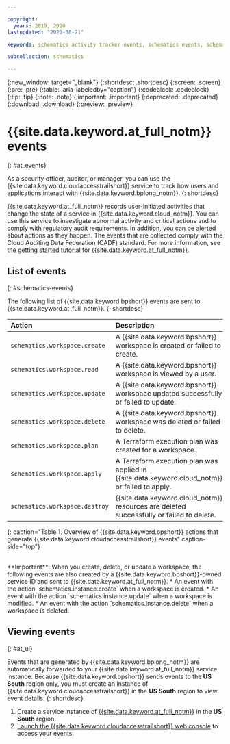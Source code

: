 ```yaml
---

copyright:
  years: 2019, 2020
lastupdated: "2020-08-21"

keywords: schematics activity tracker events, schematics events, schematics audit, schematics audit events, schematics audit logs

subcollection: schematics

---
```


{:new_window: target="_blank"}
{:shortdesc: .shortdesc}
{:screen: .screen}
{:pre: .pre}
{:table: .aria-labeledby="caption"}
{:codeblock: .codeblock}
{:tip: .tip}
{:note: .note}
{:important: .important}
{:deprecated: .deprecated}
{:download: .download}
{:preview: .preview}

# {{site.data.keyword.at_full_notm}} events
{: #at_events}

As a security officer, auditor, or manager, you can use the {{site.data.keyword.cloudaccesstrailshort}} service to track how users and applications interact with {{site.data.keyword.bplong_notm}}.
{: shortdesc}

{{site.data.keyword.at_full_notm}} records user-initiated activities that change the state of a service in {{site.data.keyword.cloud_notm}}. You can use this service to investigate abnormal activity and critical actions and to comply with regulatory audit requirements. In addition, you can be alerted about actions as they happen. The events that are collected comply with the Cloud Auditing Data Federation (CADF) standard. For more information, see the [getting started tutorial for {{site.data.keyword.at_full_notm}}](/docs/Activity-Tracker-with-LogDNA?topic=Activity-Tracker-with-LogDNA-getting-started).

## List of events
{: #schematics-events}

The following list of {{site.data.keyword.bpshort}} events are sent to {{site.data.keyword.at_full_notm}}.
{: shortdesc}

| Action             | Description      | 
|:-------------------|:-----------------|
| `schematics.workspace.create` | A {{site.data.keyword.bpshort}} workspace is created or failed to create. | 
| `schematics.workspace.read`| A {{site.data.keyword.bpshort}} workspace is viewed by a user.|
| `schematics.workspace.update`| A {{site.data.keyword.bpshort}} workspace updated successfully or failed to update.|
| `schematics.workspace.delete` | A {{site.data.keyword.bpshort}} workspace was deleted or failed to delete. | 
| `schematics.workspace.plan` | A Terraform execution plan was created for a workspace. | 
| `schematics.workspace.apply` | A Terraform execution plan was applied in {{site.data.keyword.cloud_notm}} or failed to apply.|
| `schematics.workspace.destroy` | {{site.data.keyword.cloud_notm}} resources are deleted successfully or failed to delete.|
{: caption="Table 1. Overview of {{site.data.keyword.bpshort}} actions that generate {{site.data.keyword.cloudaccesstrailshort}} events" caption-side="top"}

</br>
**Important**: 
When you create, delete, or update a workspace, the following events are also created by a {{site.data.keyword.bpshort}}-owned service ID and sent to {{site.data.keyword.at_full_notm}}.  
* An event with the action `schematics.instance.create` when a workspace is created.
* An event with the action `schematics.instance.update` when a workspace is modified.
* An event with the action `schematics.instance.delete` when a workspace is deleted.



## Viewing events
{: #at_ui}

Events that are generated by {{site.data.keyword.bplong_notm}} are automatically forwarded to your {{site.data.keyword.at_full_notm}} service instance. Because {{site.data.keyword.bpshort}} sends events to the **US South** region only, you must create an instance of {{site.data.keyword.cloudaccesstrailshort}} in the **US South** region to view event details. 
{: shortdesc}

1. Create a service instance of [{{site.data.keyword.at_full_notm}}](/docs/Activity-Tracker-with-LogDNA?topic=Activity-Tracker-with-LogDNA-getting-started) in the **US South** region. 
2. [Launch the {{site.data.keyword.cloudaccesstrailshort}} web console](/docs/Activity-Tracker-with-LogDNA?topic=Activity-Tracker-with-LogDNA-launch) to access your events.



